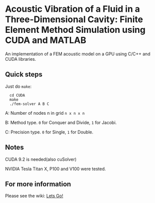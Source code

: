 # Acoustic Vibration of a Fluid in a Three-Dimensional Cavity: Finite Element Method Simulation using CUDA and MATLAB

An implementation of a FEM acoustic model on a GPU using C/C++ and CUDA libraries.

## Quick steps
Just do `make`:

```
  cd CUDA
  make
  ./fem-solver A B C
 ```
 
 A: Number of nodes n in grid `n x n x n`
 
 B: Method type. `0` for Conquer and Divide, `1` for Jacobi. 
 
 C: Precision type. `0` for Single, `1` for Double. 

## Notes
CUDA 9.2 is needed(also cuSolver)

NVIDIA Tesla Titan X, P100 and V100 were tested.


## For more information
Please see the wiki: [Lets Go!](https://github.com/jnfran92/fem-cuda-solver/wiki)

